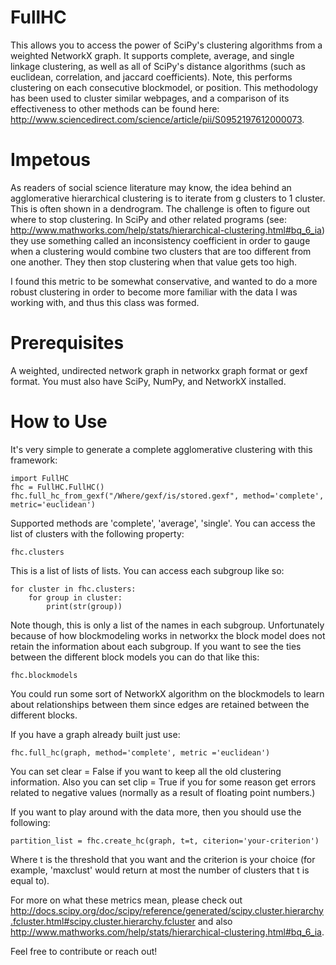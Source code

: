 FullHC
======

This allows you to access the power of SciPy's clustering algorithms from a weighted NetworkX graph.  It supports complete, average, and single linkage clustering, as well as all of SciPy's distance algorithms 
(such as euclidean, correlation, and jaccard coefficients).  Note, this performs clustering on each consecutive blockmodel, or position.  This methodology has been used to cluster similar webpages, and a comparison of its effectiveness to other methods can be found here: http://www.sciencedirect.com/science/article/pii/S0952197612000073.

Impetous
===========

As readers of social science literature may know, the idea behind an agglomerative hierarchical clustering is to iterate from g clusters to 1 cluster.  This is often shown in a dendrogram.  The challenge is often to figure out where to stop clustering. In SciPy and other related programs  (see: http://www.mathworks.com/help/stats/hierarchical-clustering.html#bq_6_ia) they use something called an inconsistency coefficient in order to gauge when a clustering would combine two clusters that are too different from one another. They then stop clustering when that value gets too high.

I found this metric to be somewhat conservative, and wanted to do a more robust clustering in order to become more familiar with the data I was working with, and thus this class was formed.

Prerequisites
============

A weighted, undirected network graph in networkx graph format or gexf format.  You must also have SciPy, NumPy, and NetworkX installed.

How to Use
===========

It's very simple to generate a complete agglomerative clustering with this framework:
    
    import FullHC
    fhc = FullHC.FullHC()
    fhc.full_hc_from_gexf("/Where/gexf/is/stored.gexf", method='complete', metric='euclidean')

Supported methods are 'complete', 'average', 'single'. You can access the list of clusters with the following property:
    
    fhc.clusters

This is a list of lists of lists.  You can access each subgroup like so:

    for cluster in fhc.clusters:
        for group in cluster:
            print(str(group))

Note though, this is only a list of the names in each subgroup.  Unfortunately because of how blockmodeling works in networkx the block model does not retain the information about each subgroup.  If you want to see the ties between the different block models you can do that like this:

    fhc.blockmodels

You could run some sort of NetworkX algorithm on the blockmodels to learn about relationships between them since edges are retained between the different blocks.

If you have a graph already built just use:

    fhc.full_hc(graph, method='complete', metric ='euclidean')

You can set clear = False if you want to keep all the old clustering information.  Also you can set clip = True if you for some reason get errors related to negative values (normally as a result of floating point numbers.)

If you want to play around with the data more, then you should use the following:

    partition_list = fhc.create_hc(graph, t=t, citerion='your-criterion')

Where t is the threshold that you want and the criterion is your choice (for example, 'maxclust' would return at most the number of clusters that t is equal to).

For more on what these metrics mean, please check out http://docs.scipy.org/doc/scipy/reference/generated/scipy.cluster.hierarchy.fcluster.html#scipy.cluster.hierarchy.fcluster and also http://www.mathworks.com/help/stats/hierarchical-clustering.html#bq_6_ia.

Feel free to contribute or reach out!
